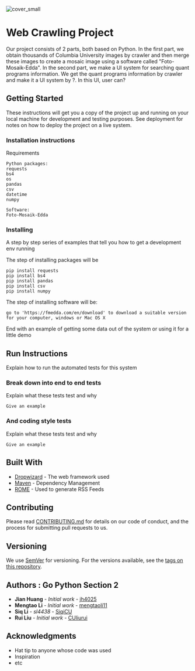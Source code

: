 
![cover_small](https://user-images.githubusercontent.com/44420637/49211320-4f3aec00-f38d-11e8-8d3f-85a5c9d6a84a.jpg)
# Web Crawling Project

Our project consists of 2 parts, both based on Python. In the first part, we obtain thousands of Columbia University images by crawler and then merge these images to create a mosaic image using a software called "Foto-Mosaik-Edda".  In the second part, we make a UI system for searching quant programs information. We get the quant programs information by crawler and make it a UI system by ?. In this UI, user can?

## Getting Started

These instructions will get you a copy of the project up and running on your local machine for development and testing purposes. See deployment for notes on how to deploy the project on a live system.

### Installation instructions
Requirements



```
Python packages: 
requests
bs4 
os
pandas
csv
datetime
numpy

Software:
Foto-Mosaik-Edda
```

### Installing

A step by step series of examples that tell you how to get a development env running

The step of installing packages will be

```
pip install requests
pip install bs4
pip install pandas
pip install csv
pip install numpy
```
The step of installing software will be:
```
go to 'https://fmedda.com/en/download' to download a suitable version for your computer, windows or Mac OS X
```

End with an example of getting some data out of the system or using it for a little demo

## Run Instructions

Explain how to run the automated tests for this system

### Break down into end to end tests

Explain what these tests test and why

```
Give an example
```

### And coding style tests

Explain what these tests test and why

```
Give an example
```


## Built With

* [Dropwizard](http://www.dropwizard.io/1.0.2/docs/) - The web framework used
* [Maven](https://maven.apache.org/) - Dependency Management
* [ROME](https://rometools.github.io/rome/) - Used to generate RSS Feeds

## Contributing

Please read [CONTRIBUTING.md](https://gist.github.com/PurpleBooth/b24679402957c63ec426) for details on our code of conduct, and the process for submitting pull requests to us.

## Versioning

We use [SemVer](http://semver.org/) for versioning. For the versions available, see the [tags on this repository](https://github.com/your/project/tags). 

## Authors : Go Python Section 2

* **Jian Huang** - *Initial work* - [jh4025](https://github.com/jh4025)
* **Mengtao Li** - *Initial work* - [mengtaoli11](https://github.com/mengtaoli11)
* **Siq Li** - *sl4438* - [SiqiCU](https://github.com/SiqiCU)
* **Rui Liu** - *Initial work* - [CUliurui](https://github.com/CUliurui)


## Acknowledgments

* Hat tip to anyone whose code was used
* Inspiration
* etc

